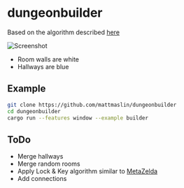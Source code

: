 # dungeonbuilder

Based on the algorithm described [here](http://www.polygonpi.com/?p=1191)

![Screenshot](http://i.imgur.com/2Fk77MP.png)
- Room walls are white
- Hallways are blue

## Example

```bash
git clone https://github.com/mattmaslin/dungeonbuilder 
cd dungeonbuilder
cargo run --features window --example builder
```

## ToDo

- Merge hallways
- Merge random rooms
- Apply Lock & Key algorithm similar to [MetaZelda](https://github.com/tcoxon/metazelda)
- Add connections

